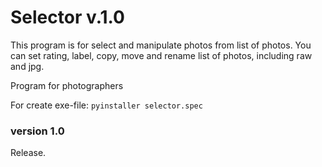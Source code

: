 # Selector v.1.0

This program is for select and manipulate photos from list of photos. You can set rating, label, copy, move and rename list of photos, including raw and jpg. 

Program for photographers

For create exe-file:
`pyinstaller selector.spec`

### version 1.0
Release.
